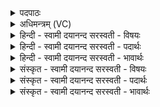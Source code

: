 <details><summary>पदपाठः</summary>

दे॒वस्य॑। त्वा॒। सवि॒तुः। प्र॒स॒व इति॑ प्रऽस॒वे। अ॒श्विनोः॑। बा॒हुभ्या॒मिति॑ बा॒हुभ्या॑म्। पू॒ष्णः। हस्ता॑भ्याम्। अ॒ग्नये॑। जुष्ट॑म्। गृ॒ह्णा॒मि॒। अ॒ग्नीषोमा॑भ्याम्। जुष्ट॑म्। गृ॒ह्णा॒मि॒। १०।
</details>

<details><summary>अधिमन्त्रम् (VC)</summary>

- सविता देवता
- परमेष्ठी प्रजापतिर्ऋषिः
- भूरिग् बृहती,
- मध्यमः
</details>

<details><summary>हिन्दी - स्वामी दयानन्द सरस्वती  - विषयः</summary>

उस यज्ञ के फल का ग्रहण किस करके होता है, इस विषय का उपदेश अगले मन्त्र में किया है ॥
</details>

<details><summary>हिन्दी - स्वामी दयानन्द सरस्वती  - पदार्थः</summary>

पदार्थान्वयभाषाः -  मैं (सवितुः) सब जगत् के उत्पन्नकर्त्ता सकल ऐश्वर्य के दाता तथा (देवस्य) संसार का प्रकाश करनेहारे और सब सुखदायक परमेश्वर के (प्रसवे) उत्पन्न किये हुए इस संसार में (अश्विनोः) सूर्य्य और चन्द्रमा के (बाहुभ्याम्) बल और वीर्य्य से तथा (पूष्णः) पुष्टि करनेवाले प्राण के (हस्ताभ्याम्) ग्रहण और त्याग से (अग्नये) अग्निविद्या के सिद्ध करने के लिये (जुष्टम्) विद्या पढ़नेवाले जिस कर्म की सेवा करते हैं, (त्वा) उसे (गृह्णामि) स्वीकार करता हूँ। इसी प्रकार (अग्नीषोमाभ्याम्) अग्नि और जल की विद्या से (जुष्टम्) विद्वानों ने जिस कर्म को चाहा है, उस के फल को (गृह्णामि) स्वीकार करता हूँ ॥१०॥
</details>

<details><summary>हिन्दी - स्वामी दयानन्द सरस्वती  - भावार्थः</summary>

भावार्थभाषाः -  विद्वान् मनुष्यों को उचित है कि विद्वानों का समागम वा अच्छे प्रकार अपने पुरुषार्थ से परमेश्वर की उत्पन्न की हुई प्रत्यक्ष सृष्टि अर्थात् संसार में सकल विद्या की सिद्धि के लिये सूर्य्य, चन्द्र, अग्नि और जल आदि पदार्थों के प्रकाश से सब के बल वीर्य्य की वृद्धि के अर्थ अनेक विद्याओं को पढ़ के उन का प्रचार करना चाहिये अर्थात् जैसे जगदीश्वर ने सब पदार्थों की उत्पत्ति और उन की धारणा से सब का उपकार किया है, वैसे ही हम लोगों को भी नित्य प्रयत्न करना चाहिये ॥१०॥
</details>

<details><summary>संस्कृत - स्वामी दयानन्द सरस्वती  - विषयः</summary>

तस्य यज्ञफलस्य ग्रहणं केन कुर्वन्तीत्युपदिश्यते ॥
</details>

<details><summary>संस्कृत - स्वामी दयानन्द सरस्वती  - पदार्थः</summary>

पदार्थान्वयभाषाः -  यत्सवितुर्देवस्य प्रसवेऽश्विनोर्बाहुभ्यां पूष्णो हस्ताभ्यामग्नये जुष्टमस्ति त्वा तत् कर्माहं गृह्णामि। एवं च यद्विद्वद्भिरग्नीषोमाभ्यां जुष्टं प्रीतं चारु फलमस्ति तदहं गृह्णामि ॥१०॥
</details>

<details><summary>संस्कृत - स्वामी दयानन्द सरस्वती  - भावार्थः</summary>

भावार्थभाषाः -  विद्वद्भिर्मनुष्यैर्विद्वत्सङ्गत्या सम्यक् पुरुषार्थेनेश्वरेणोत्पादितायामस्यां सृष्टौ सकलविद्यासिद्धये सूर्य्याचन्द्राग्निजलादिपदार्थानां सकाशात् सर्वेषां बलवीर्य्यवृद्धये च सर्वा विद्याः संसेव्य प्रचारणीयाः। यथा जगदीश्वरेण सकलपदार्थानामुत्पादनधारणाभ्यां सर्वोपकारः कृतोऽस्ति तथैवास्माभिरपि नित्यं प्रयतितव्यम् ॥१०॥
</details>